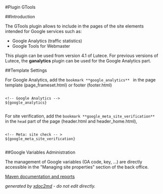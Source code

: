 
#Plugin GTools

##Introduction

The GTools plugin allows to include in the pages of the site elements intended for Google services such as:

 
* Google Analytics (traffic statistics)
* Google Tools for Webmaster

This plugin can be used from version 4.1 of Lutece. For previous versions of Lutece, the **ganalytics** plugin can be used for the Google Analytics part.

##Template Settings

For Google Analytics, add the `bookmark **google_analytics** ` in the page template (page_frameset.html) or footer (footer.html)

```

<!-- Google Analytics -->
${google_analytics}
                    
```

For site verification, add the `bookmark **google_meta_site_verification** ` in the `head` part of the page (header.html and header_home.html),

```

<!-- Meta: site check -- >
${google_meta_site_verification}
                    
```

##Google Variables Administration

The management of Google variables (GA code, key, ...) are directly accessible in the "Managing site properties" section of the back office.


[Maven documentation and reports](http://dev.lutece.paris.fr/plugins/plugin-gtools/)



 *generated by [xdoc2md](https://github.com/lutece-platform/tools-maven-xdoc2md-plugin) - do not edit directly.*